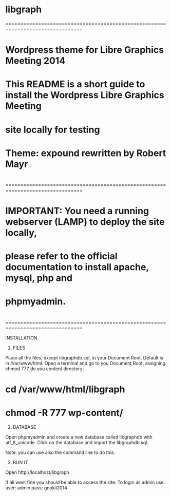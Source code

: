 # libgraph
================================================================================
#
# Wordpress theme for Libre Graphics Meeting 2014
#
# This README is a short guide to install the Wordpress Libre Graphics Meeting
# site locally for testing
# Theme: expound rewritten by Robert Mayr
#
================================================================================
#
# IMPORTANT: You need a running webserver (LAMP) to deploy the site locally,
# please refer to the official documentation to install apache, mysql, php and
# phpmyadmin.
#
================================================================================

INSTALLATION

1) FILES

Place all the files, except libgraphdb.sql, in your Document Root. Default is
in /var/www/html. Open a terminal and go to you Document Root, assigning chmod
777 do you content directory:

# cd /var/www/html/libgraph
# chmod -R 777 wp-content/

2) DATABASE

Open phpmyadmin and create a new database called libgraphdb with utf_8_unicode.
Click on the database and import the libgraphdb.sql.

Note: you can use also the command line to do this.

3) RUN IT

Open http://localhost/libgraph

If all went fine you should be able to access the site.
To login as admin use:
user: admin
pass: gnokii2014
